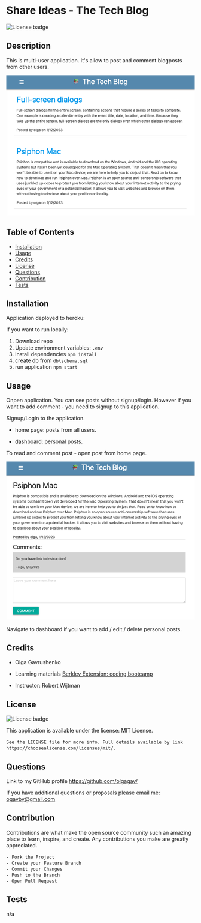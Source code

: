 
  # Share Ideas - The Tech Blog

  ![License badge](https://img.shields.io/static/v1?label=license&message=MIT%20License&color=green)

  ## Description
  
  This is multi-user application. It's allow to post and comment blogposts from other users.

  ![this image display the screenshot of the 'Share Ideas - The Tech Blog' application](./public/images/appl_home_page.png)

  ## Table of Contents
 
  - [Installation](#installation)
  - [Usage](#usage)
  - [Credits](#credits)
  - [License](#license)
  - [Questions](#questions)
  - [Contribution](#contribution)
  - [Tests](#tests)
    
  ## Installation
  
  Application deployed to heroku: 

  If you want to run locally:

  1. Download repo
  2. Update environment variables: `.env`
  3. install dependencies `npm install`
  4. create db from `db\schema.sql` 
  5. run application `npm start`
  
  ## Usage
  
  Onpen application. 
  You can see posts without signup/login. However if you want to add comment - you need to signup to this application.

  Signup/Login to the application. 
  
   - home page: posts from all users. 

   - dashboard: personal posts.
   
   To read and comment post - open post from home page. 

   ![this image display the screenshot of the 'Share Ideas - The Tech Blog' application](./public/images/appl_post_view.png)

   Navigate to dashboard if you want to add / edit / delete personal posts. 
  
  ## Credits
  
  - Olga Gavrushenko

  - Learning materials [Berkley Extension: coding bootcamp](https://extension.berkeley.edu/)
  
  - Instructor: Robert Wijtman
  
  ## License
  
  ![License badge](https://img.shields.io/static/v1?label=license&message=MIT%20License&color=green)

  This application is available under the license: MIT License. 

    See the LICENSE file for more info. Full details available by link https://choosealicense.com/licenses/mit/. 
    
 
  ## Questions
  
  Link to my GitHub profile https://github.com/olgagav/
  
  If you have additional questions or proposals please email me: [ogavby@gmail.com](mailto:ogavby@gmail.com?subject=[GitHub]%20command-line%20password%20generator)
    
  ## Contribution

  Contributions are what make the open source community such an amazing place to learn, inspire, and create. Any contributions you make are greatly appreciated. 
  
    - Fork the Project  
    - Create your Feature Branch    
    - Commit your Changes   
    - Push to the Branch    
    - Open Pull Request
  
  ## Tests
  
  n/a
  